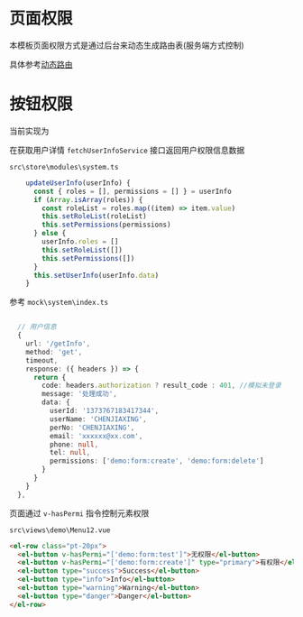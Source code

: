 # 页面权限

本模板页面权限方式是通过后台来动态生成路由表(服务端方式控制)

具体参考[动态路由](router)

# 按钮权限

当前实现为

在获取用户详情 `fetchUserInfoService` 接口返回用户权限信息数据

`src\store\modules\system.ts`

```ts
    updateUserInfo(userInfo) {
      const { roles = [], permissions = [] } = userInfo
      if (Array.isArray(roles)) {
        const roleList = roles.map((item) => item.value)
        this.setRoleList(roleList)
        this.setPermissions(permissions)
      } else {
        userInfo.roles = []
        this.setRoleList([])
        this.setPermissions([])
      }
      this.setUserInfo(userInfo.data)
    }
```

参考 `mock\system\index.ts`

```ts

  // 用户信息
  {
    url: '/getInfo',
    method: 'get',
    timeout,
    response: ({ headers }) => {
      return {
        code: headers.authorization ? result_code : 401, //模拟未登录
        message: '处理成功',
        data: {
          userId: '1373767183417344',
          userName: 'CHENJIAXING',
          perNo: 'CHENJIAXING',
          email: 'xxxxxx@xx.com',
          phone: null,
          tel: null,
          permissions: ['demo:form:create', 'demo:form:delete']
        }
      }
    }
  },
```

页面通过 `v-hasPermi` 指令控制元素权限

`src\views\demo\Menu12.vue`

```html
<el-row class="pt-20px">
  <el-button v-hasPermi="['demo:form:test']">无权限</el-button>
  <el-button v-hasPermi="['demo:form:create']" type="primary">有权限</el-button>
  <el-button type="success">Success</el-button>
  <el-button type="info">Info</el-button>
  <el-button type="warning">Warning</el-button>
  <el-button type="danger">Danger</el-button>
</el-row>
```
